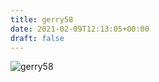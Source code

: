 ```yaml
---
title: gerry58
date: 2021-02-09T12:13:05+00:00
draft: false
---
```


![gerry58](/images/2018%20k.jpeg)


